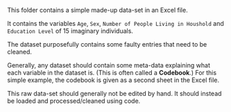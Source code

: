 This folder contains a simple made-up data-set in an Excel file.

It contains the variables `Age`, `Sex`, `Number of People Living in Houshold` and `Education Level` of 15 imaginary individuals.

The dataset purposefully contains some faulty entries that need to be cleaned.

Generally, any dataset should contain some meta-data explaining what each variable in the dataset is. (This is often called a **Codebook**.) For this simple example, the codebook is given as a second sheet in the Excel file.

This raw data-set should generally not be edited by hand. It should instead be loaded and processed/cleaned using code.

